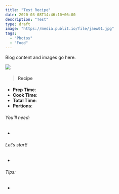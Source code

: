 ```yaml
---
title: "Test Recipe"
date: 2020-03-08T14:46:10+06:00
description: "Test"
type: draft
image: "https://media.publit.io/file/jaew01.jpg"
tags:
  - "Photos"
  - "Food"
---
```


Blog content and images go here.

![](https://media.publit.io/file/jaew02.jpg)

>####  Recipe

- **Prep Time**:
- **Cook Time**:
- **Total Time**:
- **Portions**:

###### You’ll need:
-
###### Let’s start!
-
###### Tips:
-
